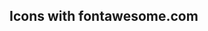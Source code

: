 ##  Icons with fontawesome.com    
<link rel="stylesheet" href="https://cdnjs.cloudflare.com/ajax/libs/font-awesome/4.7.0/css/font-awesome.min.css">
<script src="https://kit.fontawesome.com/11285bfb5b.js" crossorigin="anonymous"></script>

